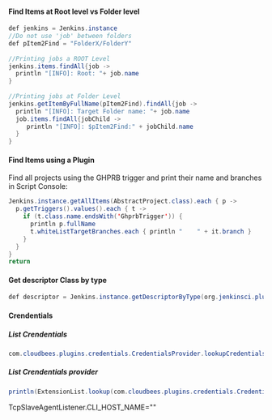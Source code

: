 #### Find Items at Root level vs Folder level

```java
def jenkins = Jenkins.instance
//Do not use 'job' between folders
def pItem2Find = "FolderX/FolderY"
 
//Printing jobs a ROOT Level
jenkins.items.findAll{job ->
  println "[INFO]: Root: "+ job.name
}
 
//Printing jobs at Folder Level
jenkins.getItemByFullName(pItem2Find).findAll{job ->
  println "[INFO]: Target Folder name: "+ job.name
  job.items.findAll{jobChild ->
     println "[INFO]: $pItem2Find:" + jobChild.name
  }
}
```

#### Find Items using a Plugin

Find all projects using the GHPRB trigger and print their name and branches in Script Console:

```java
Jenkins.instance.getAllItems(AbstractProject.class).each { p ->
  p.getTriggers().values().each { t ->
    if (t.class.name.endsWith('GhprbTrigger')) {
      println p.fullName
      t.whiteListTargetBranches.each { println "    " + it.branch }
    }
  }
}
return
```

####  Get descriptor Class by type

```java
def descriptor = Jenkins.instance.getDescriptorByType(org.jenkinsci.plugins.ghprb.GhprbTrigger.DescriptorImpl.class)
```

#### Crendentials

##### List Crendentials

```java
com.cloudbees.plugins.credentials.CredentialsProvider.lookupCredentials(com.cloudbees.plugins.credentials.common.IdCredentials.class,Jenkins.instance,hudson.security.ACL.SYSTEM)
```

##### List Crendentials provider

```java
println(ExtensionList.lookup(com.cloudbees.plugins.credentials.CredentialsProvider.class))
```

TcpSlaveAgentListener.CLI_HOST_NAME="<cjoc-ip-address>"

